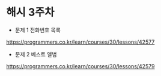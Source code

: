 # 해시 3주차 

* 문제 1 전화번호 목록

https://programmers.co.kr/learn/courses/30/lessons/42577

* 문제 2 베스트 앨범

https://programmers.co.kr/learn/courses/30/lessons/42579
  


